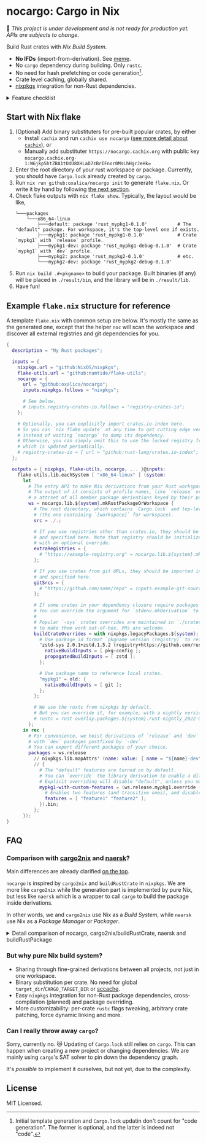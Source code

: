 # nocargo: Cargo in Nix

🚧 *This project is under development and is not ready for production yet. APIs are subjects to change.*

Build Rust crates with *Nix Build System*.
- **No IFDs** (import-from-derivation). See [meme](https://gist.github.com/oxalica/d3b1251eb29d10e6f3cb2005167ddcd9).
- No `cargo` dependency during building. Only `rustc`.
- No need for hash prefetching or code generation[^no-code-gen].
- Crate level caching, globally shared.
- [nixpkgs] integration for non-Rust dependencies.

[^no-code-gen]: Initial template generation and `Cargo.lock` updatin don't count for "code generation". The former is optional, and the latter is indeed not "code".

<details>
<summary>Feature checklist</summary>

- Binary cache
  - [x] Top 256 popular crate versions with default features
- Nix library
  - [ ] Non-flake support.
  - [x] `[workspace]`
    - [x] `members`
    - [ ] Auto-`members`
    - [x] `excludes`
      FIXME: Buggy.
  - [x] `resolver`
  - [x] `links`
  - [x] `[profile]`
  - [x] `[{,dev-,build-}dependencies]`
  - [x] `[features]`
    - [x] Overriding API
  - [x] `[target.<cfg>.dependencies]`
  - [x] `[patch]`
        Automatically supported. Since the dependency graph `Cargo.lock` currently relies on `cargo`'s generation.
  - [ ] Cross-compilation.
        FIXME: Buggy with proc-macros.
- `noc` helper
  - [x] `noc init`: Initial template `flake.nix` generation
    - Dependency kinds
      - [ ] `registry`
      - [x] `registry-index`
      - [x] `git`
      - [x] `path` inside workspace
      - [ ] `path` outside workspace
    - Target detection
      - [ ] Library
            FIXME: Assume to always exist.
      - [x] Binary
      - [ ] Test
      - [ ] Bench
      - [ ] Example
  - [ ] `Cargo.lock` generation and updating

</details>

## Start with Nix flake

1. (Optional) Add binary substituters for pre-built popular crates, by either
   - Install `cachix` and run `cachix use nocargo` ([see more detail about `cachix`](https://app.cachix.org/cache/nocargo)), or
   - Manually add substituter `https://nocargo.cachix.org` with public key `nocargo.cachix.org-1:W6jkp5htZBA1tUdU8XHLaD7zBrIFnor0MsLhHgrJeHk=`
1. Enter the root directory of your rust workspace or package. Currently, you should have `Cargo.lock` already created by `cargo`.
1. Run `nix run github:oxalica/nocargo init` to generate `flake.nix`. Or write it by hand by following [the next section](#example-flake.nix-structure).
1. Check flake outputs with `nix flake show`. Typically, the layout would be like,
   ```
   └───packages
       └───x86_64-linux
           ├───default: package 'rust_mypkg1-0.1.0'           # The "default" package. For workspace, it's the top-level one if exists.
           ├───mypkg1: package 'rust_mypkg1-0.1.0'            # Crate `mypkg1` with `release` profile.
           ├───mypkg1-dev: package 'rust_mypkg1-debug-0.1.0'  # Crate `mypkg1` with `dev` profile.
           ├───mypkg2: package 'rust_mypkg2-0.1.0'            # etc.
           └───mypkg2-dev: package 'rust_mypkg2-debug-0.1.0'
   ```
1. Run `nix build .#<pkgname>` to build your package. Built binaries (if any) will be placed in `./result/bin`, and the library will be in `./result/lib`.
1. Have fun!

## Example `flake.nix` structure for reference 

A template `flake.nix` with common setup are below. It's mostly the same as the generated one, except that the helper `noc` will scan the workspace and discover all external registries and git dependencies for you.

```nix
{
  description = "My Rust packages";

  inputs = {
    nixpkgs.url = "github:NixOS/nixpkgs";
    flake-utils.url = "github:numtide/flake-utils";
    nocargo = {
      url = "github:oxalica/nocargo";
      inputs.nixpkgs.follows = "nixpkgs";

      # See below.
      # inputs.registry-crates-io.follows = "registry-crates-io";
    };

    # Optionally, you can explicitly import crates.io-index here.
    # So you can `nix flake update` at any time to get cutting edge version of crates,
    # instead of waiting `nocargo` to dump its dependency.
    # Otherwise, you can simply omit this to use the locked registry from `nocargo`,
    # which is updated periodically.
    # registry-crates-io = { url = "github:rust-lang/crates.io-index"; flake = false; };
  };

  outputs = { nixpkgs, flake-utils, nocargo, ... }@inputs:
    flake-utils.lib.eachSystem [ "x86_64-linux" ] (system:
      let
        # The entry API to make Nix derivations from your Rust workspace or package.
        # The output of it consists of profile names, like `release` or `dev`, each of which is
        # a attrset of all member package derivations keyed by their package names.
        ws = nocargo.lib.${system}.mkRustPackageOrWorkspace {
          # The root directory, which contains `Cargo.lock` and top-level `Cargo.toml`
          # (the one containing `[workspace]` for workspace).
          src = ./.;

          # If you use registries other than crates.io, they should be imported in flake inputs,
          # and specified here. Note that registry should be initialized via `mkIndex`,
          # with an optional override.
          extraRegistries = {
            # "https://example-registry.org" = nocargo.lib.${system}.mkIndex inputs.example-registry {};
          };

          # If you use crates from git URLs, they should be imported in flake inputs,
          # and specified here.
          gitSrcs = {
            # "https://github.com/some/repo" = inputs.example-git-source;
          };

          # If some crates in your dependency closure require packages from nixpkgs.
          # You can override the argument for `stdenv.mkDerivation` to add them.
          #
          # Popular `-sys` crates overrides are maintained in `./crates-io-override/default.nix`
          # to make them work out-of-box. PRs are welcome.
          buildCrateOverrides = with nixpkgs.legacyPackages.${system}; {
            # Use package id format `pkgname version (registry)` to reference a direct or transitive dependency.
            "zstd-sys 2.0.1+zstd.1.5.2 (registry+https://github.com/rust-lang/crates.io-index)" = old: {
              nativeBuildInputs = [ pkg-config ];
              propagatedBuildInputs = [ zstd ];
            };

            # Use package name to reference local crates.
            "mypkg1" = old: {
              nativeBuildInputs = [ git ];
            };
          };

          # We use the rustc from nixpkgs by default.
          # But you can override it, for example, with a nightly version from https://github.com/oxalica/rust-overlay
          # rustc = rust-overlay.packages.${system}.rust-nightly_2022-07-01;
        };
      in rec {
        # For convenience, we hoist derivations of `release` and `dev` profile for easy access,
        # with `dev` packages postfixed by `-dev`.
        # You can export different packages of your choice.
        packages = ws.release
          // nixpkgs.lib.mapAttrs' (name: value: { name = "${name}-dev"; inherit value; }) ws.dev
          // {
            # The "default" features are turned on by default.
            # You can `override` the library derivation to enable a different set of features.
            # Explicit overriding will disable "default", unless you manually include it.
            mypkg1-with-custom-features = (ws.release.mypkg1.override {
              # Enables two features (and transitive ones), and disables "default".
              features = [ "feature1" "feature2" ]; 
            }).bin;
          };
      });
}
```

## FAQ

### Comparison with [cargo2nix] and [naersk]?

Main differences are already clarified [on the top](#nocargo%3A-cargo-in-nix).

`nocargo` is inspired by `cargo2nix` and `buildRustCrate` in `nixpkgs`. We are more like `cargo2nix` while the generation part is implemented by pure Nix, but less like `naersk` which is a wrapper to call `cargo` to build the package inside derivations.

In other words, we and `cargo2nix` use Nix as a *Build System*, while `nearsk` use Nix as a *Package Manager* or *Packager*.

<details>
<summary>
Detail comparison of nocargo, cargo2nix/buildRustCrate, naersk and buildRustPackage

</summary>

| | nocargo | [cargo2nix]/`buildRustCrate` | [naersk] | `buildRustPackage` |
|-|-|-|-|-|
| Depend on `cargo` | Updating `Cargo.lock` | Updating & generating & building | Updating & vendoring & building | Building |
| Derivation granularity | Per crate | Per crate | Per package + one dependency closure | All in one |
| Crate level sharing | ✔️ | ✔️ | ✖ | ✖ |
| Binary substitution per crate | ✔️ | Not implemented | ✖ | ✖ |
| Code generation | ✖ | ✔️ | ✖ | ✖ |
| Edit workspace & rebuild | Rebuild leaf crates | Rebuild leaf crates | Rebuild leaf crates | Refetch and rebuild all crates |
| Edit dependencies & rebuild | Rebuild changed crates (refetch if needed) | Refetch, regenerate and rebuild changed crates | Refetch and rebuild all crates | Refetch and rebuild all crates |
| Offline rebuild as long as | Not adding unfetched crate dependency | Not adding unfetched crate dependency | Not changing any dependencies | ✖ |

</details>

### But why pure Nix build system?

- Sharing through fine-grained derivations between all projects, not just in one workspace.
- Binary substitution per crate.
  No need for global `target_dir`/`CARGO_TARGET_DIR` or [sccache].
- Easy `nixpkgs` integration for non-Rust package dependencies, cross-compilation (planned) and package overriding.
- More customizability: per-crate `rustc` flags tweaking, arbitrary crate patching, force dynamic linking and more.

### Can I really throw away `cargo`?

Sorry, currently no. :crying_cat_face: Updating of `Cargo.lock` still relies on `cargo`.
This can happen when creating a new project or changing dependencies.
We are mainly using `cargo`'s SAT solver to pin down the dependency graph.

It's *possible* to implement it ourselves, but not yet, due to the complexity.

## License

MIT Licensed.

[nixpkgs]: https://github.com/NixOS/nixpkgs
[naersk]: https://github.com/nix-community/naersk
[cargo2nix]: https://github.com/cargo2nix/cargo2nix
[sccache]: https://github.com/mozilla/sccache
